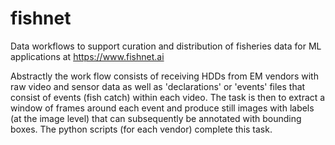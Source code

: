 # fishnet
Data workflows to support curation and distribution of fisheries data for ML applications at https://www.fishnet.ai

Abstractly the work flow consists of receiving HDDs from EM vendors with raw video and sensor data as well as 'declarations' or 'events' files that consist of events (fish catch) within each video. The task is then to extract a window of frames around each event and produce still images with labels (at the image level) that can subsequently be annotated with bounding boxes. The python scripts (for each vendor) complete this task.

